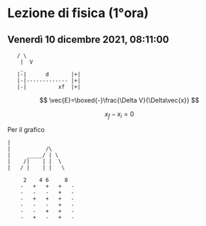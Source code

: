 # Lezione di fisica (1°ora)
## Venerdì 10 dicembre 2021, 08:11:00


       / \
        |  V
		_
	   |-|      d       |+|
	   |-|------------- |+|
	   |-|          xf  |+|



$$
\vec{E}=\boxed{-}\frac{\Delta V}{\Delta\vec{x}}
$$


$$
x_f-x_i=0
$$


Per il grafico
	
	|          
	|           /\
	|     _____/ | \
	|    /|    | |  \
	|   / |    | |   \
      
         2    4 6     8
		-   +   +   +   -
		-   -   -   +   -
		-   +   +   +   -
		-   -   -   +   -
		-   -   +   +   -
		-   +   -   +   -
<!--stackedit_data:
eyJoaXN0b3J5IjpbOTI4OTI0MzI3LDExMzcyNTg3MTNdfQ==
-->